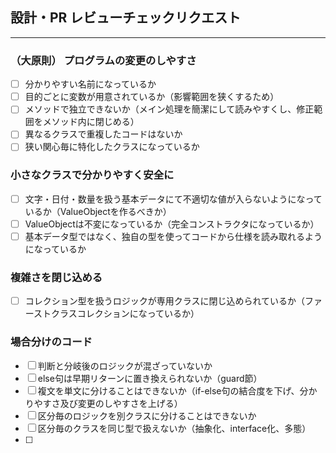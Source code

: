 ## 設計・PR レビューチェックリクエスト

---

### （大原則） プログラムの変更のしやすさ

- [ ] 分かりやすい名前になっているか
- [ ] 目的ごとに変数が用意されているか（影響範囲を狭くするため）
- [ ] メソッドで独立できないか（メイン処理を簡潔にして読みやすくし、修正範囲をメソッド内に閉じめる）
- [ ] 異なるクラスで重複したコードはないか
- [ ] 狭い関心毎に特化したクラスになっているか

### 小さなクラスで分かりやすく安全に

- [ ] 文字・日付・数量を扱う基本データにて不適切な値が入らないようになっているか（ValueObjectを作るべきか）
- [ ] ValueObjectは不変になっているか（完全コンストラクタになっているか）
- [ ] 基本データ型ではなく、独自の型を使ってコードから仕様を読み取れるようになっているか

### 複雑さを閉じ込める

- [ ] コレクション型を扱うロジックが専用クラスに閉じ込められているか（ファーストクラスコレクションになっているか）

### 場合分けのコード

- [ ] 判断と分岐後のロジックが混ざっていないか
- [ ] else句は早期リターンに置き換えられないか（guard節）
- [ ] 複文を単文に分けることはできないか（if-else句の結合度を下げ、分かりやすさ及び変更のしやすさを上げる）
- [ ] 区分毎のロジックを別クラスに分けることはできないか
- [ ] 区分毎のクラスを同じ型で扱えないか（抽象化、interface化、多態）
- [ ] 